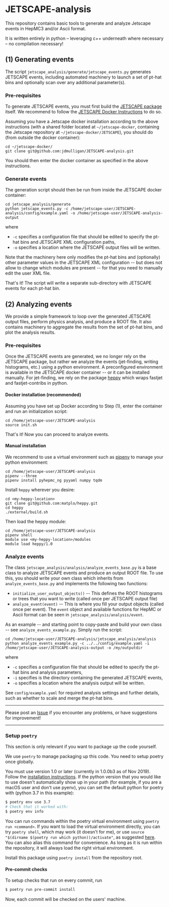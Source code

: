 # JETSCAPE-analysis

This repository contains basic tools to generate and analyze Jetscape events in HepMC3 and/or Ascii format.

It is written entirely in python – leveraging c++ underneath where necessary – no compilation necessary!

## (1) Generating events

The script `jetscape_analysis/generate/jetscape_events.py` generates JETSCAPE events, including automated machinery to
launch a set of pt-hat bins and optionally scan over any additional parameter(s).

### Pre-requisites

To generate JETSCAPE events, you must first build the [JETSCAPE package](https://github.com/JETSCAPE/JETSCAPE) itself. 
We recommend to follow the [JETSCAPE Docker
Instructions](https://github.com/JETSCAPE/JETSCAPE/tree/master/docker) to do so.

Assuming you have a Jetscape docker installation according to the above instructions
(with a shared folder located at `~/jetscape-docker`, containing the Jetscape repository at `~/jetscape-docker/JETSCAPE`),
you should do (from outside the docker container):

```
cd ~/jetscape-docker/
git clone git@github.com:jdmulligan/JETSCAPE-analysis.git
```

You should then enter the docker container as specified in the above instructions.

### Generate events

The generation script should then be run from inside the JETSCAPE docker container:

```
cd jetscape_analysis/generate
python jetscape_events.py -c /home/jetscape-user/JETSCAPE-analysis/config/example.yaml -o /home/jetscape-user/JETSCAPE-analysis-output
```

where 
- `-c` specifies a configuration file that should be edited to specify the pt-hat bins and JETSCAPE XML configuration paths,
- `-o` specifies a location where the JETSCAPE output files will be written.

Note that the machinery here only modifies the pt-hat bins and (optionally) other parameter values in the JETSCAPE XML configuration -- but does not allow to change which modules are present -- for that you need to manually edit the user XML file.

That's it! The script will write a separate sub-directory with JETSCAPE events for each pt-hat bin.

## (2) Analyzing events

We provide a simple framework to loop over the generated JETSCAPE output files, 
perform physics analysis, and produce a ROOT file.
It also contains machinery to aggregate the results from the set of pt-hat bins, and plot the analysis results.

### Pre-requisites

Once the JETSCAPE events are generated, we no longer rely on the JETSCAPE package,
but rather we analyze the events (jet-finding, writing histograms, etc.) using a python environment.
A preconfigured environment is available in the JETSCAPE docker container -- or it can be installed manually.
For jet-finding, we rely on the package [heppy](https://github.com/matplo/heppy) which wraps fastjet 
and fastjet-contribs in python.

#### Docker installation (recommended)

Assuming you have set up Docker according to Step (1), 
enter the container and run an initialization script:

```
cd /home/jetscape-user/JETSCAPE-analysis
source init.sh
```

That's it! Now you can proceed to analyze events.

#### Manual installation

We recommend to use a virtual environment such as [pipenv](https://github.com/pypa/pipenv) to
manage your python environment:

```
cd /home/jetscape-user/JETSCAPE-analysis
pipenv --three
pipenv install pyhepmc_ng pyyaml numpy tqdm
```

Install `heppy` wherever you desire:

```
cd <my-heppy-location>
git clone git@github.com:matplo/heppy.git
cd heppy
./external/build.sh
```

Then load the heppy module:

```
cd /home/jetscape-user/JETSCAPE-analysis
pipenv shell
module use <my-heppy-location>/modules
module load heppy/1.0
```

### Analyze events

The class `jetscape_analysis/analysis/analyze_events_base.py` is a base class to analyze JETSCAPE events and produce an output ROOT file.
To use this, you should write your own class which inherits from `analyze_events_base.py` and implements the following two functions:
- `initialize_user_output_objects()` -- This defines the ROOT histograms or trees that you want to write (called once per JETSCAPE output file)
- `analyze_event(event)` -- This is where you fill your output objects (called once per event). The `event` object and available functions for HepMC or Ascii format can be seen in `jetscape_analysis/analysis/event`.

As an example -- and starting point to copy-paste and build your own class -- see `analyze_events_example.py`.
Simply run the script:

```
cd /home/jetscape-user/JETSCAPE-analysis/jetscape_analysis/analysis
python analyze_events_example.py -c ../../config/example.yaml -i /home/jetscape-user/JETSCAPE-analysis-output -o /my/outputdir
```

where 
- `-c` specifies a configuration file that should be edited to specify the pt-hat bins and analysis parameters,
- `-i` specifies  is the directory containing the generated JETSCAPE events,
- `-o` specifies a location where the analysis output will be written.

See `config/example.yaml` for required analysis settings and further details, such as whether to scale and merge the pt-hat bins.

---------------------------------------------------------------------

Please post an [Issue](https://github.com/jdmulligan/JETSCAPE-analysis/issues) if you encounter any problems, 
or have suggestions for improvement!

---------------------------------------------------------------------

### Setup `poetry`

This section is only relevant if you want to package up the code yourself.

We use `poetry` to manage packaging up this code. You need to setup poetry once globally.

You must use version 1.0 or later (currently in 1.0.0b3 as of Nov 2019). Follow the [installation
instructions](https://poetry.eustace.io/docs/#installation). If the python version that you would like to use
doesn't automatically show up in your path (for example, if you are a macOS user and don't use pyenv), you can
set the default python for poetry with (python 3.7 in this example):

```bash
$ poetry env use 3.7
# Check that it worked with:
$ poetry env info
```

You can run commands within the poetry virtual environment using `poetry run <command>`. If you want to load
the virtual environment directly, you can try `poetry shell`, which may work (it doesn't for me), or use
`source "$(dirname $(poetry run which python))/activate"`, as suggested
[here](https://github.com/sdispater/poetry/issues/571#issuecomment-443595960). You can also alias this command
for convenience. As long as it is run within the repository, it will always load the right virtual
environment.

Install this package using `poetry install` from the repository root.

#### Pre-commit checks

To setup checks that run on every commit, run

```bash
$ poetry run pre-commit install
```

Now, each commit will be checked on the users' machine.


